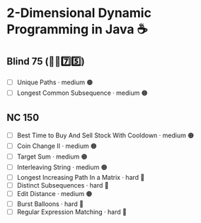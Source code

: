 # 2-Dimensional Dynamic Programming in Java ☕️

## Blind 75 (🧑‍🦯7️⃣5️⃣)
- [ ] Unique Paths · medium 🟠
- [ ] Longest Common Subsequence · medium 🟠

## NC 150
- [ ] Best Time to Buy And Sell Stock With Cooldown · medium 🟠
- [ ] Coin Change II · medium 🟠
- [ ] Target Sum · medium 🟠
- [ ] Interleaving String · medium 🟠
- [ ] Longest Increasing Path In a Matrix · hard 🔴
- [ ] Distinct Subsequences · hard 🔴
- [ ] Edit Distance · medium 🟠
- [ ] Burst Balloons · hard 🔴
- [ ] Regular Expression Matching · hard 🔴
